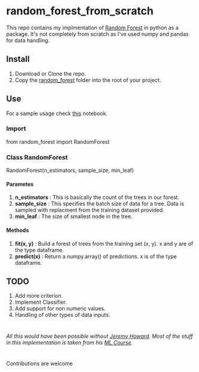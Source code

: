 # random_forest_from_scratch
This repo contains my implmentation of [Random Forest](https://en.wikipedia.org/wiki/Random_forest) in python as a package. It's not completely from scratch as I've used numpy and pandas for data handling.

## Install
1. Download or Clone the repo.
2. Copy the [random_forest](https://github.com/geekyJock8/random_forest_from_scratch/tree/master/random_forest) folder into the root of your project.

## Use
For a sample usage check [this](https://github.com/geekyJock8/random_forest_from_scratch/blob/master/how_to_use.ipynb) notebook.
### Import
from random_forest import RandomForest
### Class RandomForest
RandomForest(n_estimators, sample_size, min_leaf)
#### Parametes
1. **n_estimators** : This is basically the count of the trees in our forest.
2. **sample_size** : This specifies the batch size of data for a tree. Data is sampled with replacment from the training dataset provided.
3. **min_leaf** : The size of smallest node in the tree.
#### Methods
1. **fit(x, y)** : Build a forest of trees from the training set (x, y). x and y are of the type dataframe.
2. **predict(x)** : Return a numpy.array() of predictions. x is of the type dataframe.

## TODO
1. Add more criterion.
2. Implement Classifier.
3. Add support for non numeric values.
4. Handling of other types of data inputs.

#
*All this would have been possible without [Jeremy Howard](https://twitter.com/jeremyphoward?lang=en). Most of the stuff in this implementation is taken from his [ML Course](http://course18.fast.ai/ml.html).*

#
Contributions are welcome
